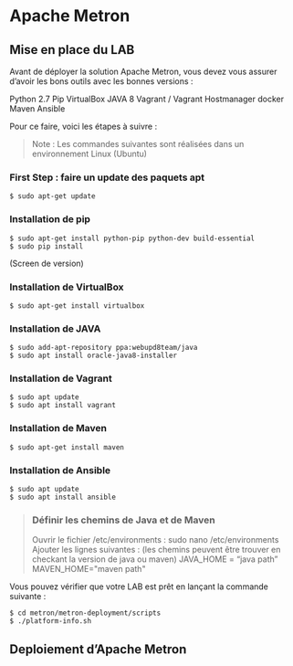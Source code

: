 # Apache Metron 

## Mise en place du LAB

Avant de déployer la solution Apache Metron, vous devez vous assurer d’avoir les bons outils avec les bonnes versions :

Python 2.7
Pip 
VirtualBox
JAVA 8
Vagrant / Vagrant Hostmanager
docker
Maven 
Ansible

Pour ce faire, voici les étapes à suivre :

> Note : Les commandes suivantes sont réalisées dans un environnement Linux (Ubuntu)

### First Step : faire un update des paquets apt
```
$ sudo apt-get update
```


### Installation de pip 
```
$ sudo apt-get install python-pip python-dev build-essential
$ sudo pip install 
```
(Screen de version)

### Installation de VirtualBox

```
$ sudo apt-get install virtualbox
```

### Installation de JAVA

```
$ sudo add-apt-repository ppa:webupd8team/java
$ sudo apt install oracle-java8-installer
```

### Installation de Vagrant 

```
$ sudo apt update
$ sudo apt install vagrant
```

### Installation de Maven

```
$ sudo apt-get install maven
```

### Installation de Ansible 

```
$ sudo apt update
$ sudo apt install ansible
```

>  ### Définir les chemins de Java et de Maven 
> 
> Ouvrir le fichier /etc/environments : sudo nano /etc/environments
> Ajouter les lignes suivantes : (les chemins peuvent être trouver en checkant la version de java ou maven)
> JAVA_HOME = “java path”
> MAVEN_HOME="maven path"

Vous pouvez vérifier que votre LAB est prêt en lançant la commande suivante :  
```
$ cd metron/metron-deployment/scripts
$ ./platform-info.sh
```
## Deploiement d’Apache Metron
